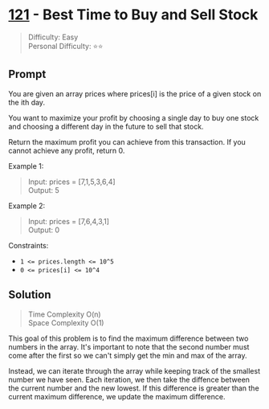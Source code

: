 # [121] - Best Time to Buy and Sell Stock

> Difficulty: Easy\
> Personal Difficulty: ⭐️⭐️

## Prompt

You are given an array prices where prices[i] is the price of a given stock on
the ith day.

You want to maximize your profit by choosing a single day to buy one stock and
choosing a different day in the future to sell that stock.

Return the maximum profit you can achieve from this transaction. If you cannot
achieve any profit, return 0.

Example 1:

> Input: prices = [7,1,5,3,6,4]\
> Output: 5

Example 2:

> Input: prices = [7,6,4,3,1]\
> Output: 0

Constraints:

- `1 <= prices.length <= 10^5`
- `0 <= prices[i] <= 10^4`

## Solution

> Time Complexity O(n)\
> Space Complexity O(1)

This goal of this problem is to find the maximum difference between two numbers
in the array. It's important to note that the second number must come after the
first so we can't simply get the min and max of the array.

Instead, we can iterate through the array while keeping track of the smallest
number we have seen. Each iteration, we then take the diffence between the
current number and the new lowest. If this difference is greater than the
current maximum difference, we update the maximum difference.

[121]: https://leetcode.com/problems/best-time-to-buy-and-sell-stock

